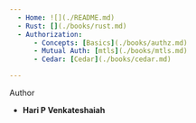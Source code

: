 ```yaml
---
  - Home: ![](./README.md)
  - Rust: [](./books/rust.md)
  - Authorization:
      - Concepts: [Basics](./books/authz.md)
      - Mutual Auth: [mtls](./books/mtls.md)
      - Cedar: [Cedar](./books/cedar.md)

---
```

Author
* **Hari P Venkateshaiah** 
